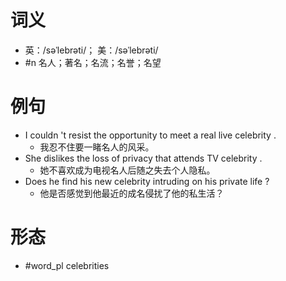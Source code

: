 # 词义
- 英：/səˈlebrəti/； 美：/səˈlebrəti/
- #n 名人；著名；名流；名誉；名望
# 例句
- I couldn 't resist the opportunity to meet a real live celebrity .
	- 我忍不住要一睹名人的风采。
- She dislikes the loss of privacy that attends TV celebrity .
	- 她不喜欢成为电视名人后随之失去个人隐私。
- Does he find his new celebrity intruding on his private life ?
	- 他是否感觉到他最近的成名侵扰了他的私生活？
# 形态
- #word_pl celebrities
